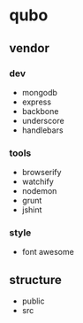 qubo
====

## vendor

### dev

+ mongodb
+ express
+ backbone
+ underscore
+ handlebars

### tools

+ browserify
+ watchify
+ nodemon
+ grunt
+ jshint

### style

+ font awesome

structure
---------

+ public
+ src
